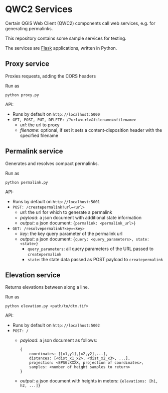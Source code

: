 QWC2 Services
=============

Certain QGIS Web Client (QWC2) components call web services, e.g. for generating permalinks.

This repository contains some sample services for testing.

The services are [Flask](http://flask.pocoo.org/) applications, written in Python.


Proxy service
-------------

Proxies requests, adding the CORS headers

Run as

    python proxy.py

API:
* Runs by default on `http://localhost:5000`
* `GET, POST, PUT, DELETE: /?url=<url>&filename=<filename>`
  - *url*: the url to proxy
  - *filename*: optional, if set it sets a content-disposition header with the specified filename


Permalink service
-----------------

Generates and resolves compact permalinks.

Run as

    python permalink.py

API:
* Runs by default on `http://localhost:5001`
* `POST: /createpermalink?url=<url>`
  - *url*: the url for which to generate a permalink
  - *payload*: a json document with additional state information
  - *output*: a json document: `{permalink: <permalink_url>}`
* `GET: /resolvepermalink?key=<key>`
  - *key*: the key query parameter of the permalink url
  - *output*: a json document: `{query: <query_parameters>, state: <state>}`
    - `query_parameters`: all query parameters of the URL passed to `createpermalink`
    - `state`: the state data passed as POST payload to `createpermalink`

Elevation service
-----------------

Returns elevations between along a line.

Run as

    python elevation.py <path/to/dtm.tif>

API:
* Runs by default on `http://localhost:5002`
* `POST: /`
  - *payload*: a json document as follows:

        {
            coordinates: [[x1,y1],[x2,y2],...],
            distances: [<dist_x1_x2>, <dist_x2_x3>, ...],
            projection: <EPSG:XXXX, projection of coordinates>,
            samples: <number of height samples to return>
        }

  - *output*: a json document with heights in meters: `{elevations: [h1, h2, ...]}`
